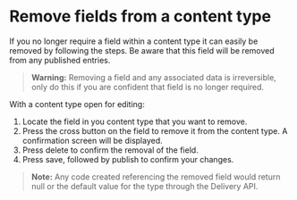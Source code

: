 # Remove fields from a content type
If you no longer require a field within a content type it can easily be removed by following the steps. Be aware that this field will be removed from any published entries.

> **Warning:** Removing a field and any associated data is irreversible, only do this if you are confident that field is no longer required.

With a content type open for editing:

1. Locate the field in you content type that you want to remove.
2. Press the cross button on the field to remove it from the content type. A confirmation screen will be displayed.
3. Press delete to confirm the removal of the field.
4. Press save, followed by publish to confirm your changes.

> **Note:** Any code created referencing the removed field would return null or the default value for the type through the Delivery API.